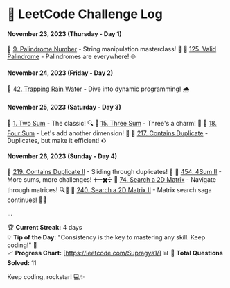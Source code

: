 # 🚀 LeetCode Challenge Log 

#### November 23, 2023 (Thursday - Day 1)
🎯 [9. Palindrome Number](https://leetcode.com/problems/palindrome-number/) - String manipulation masterclass! 🔄
🎯 [125. Valid Palindrome](https://leetcode.com/problems/valid-palindrome/) - Palindromes are everywhere! 🌐

#### November 24, 2023 (Friday - Day 2)
🎯 [42. Trapping Rain Water](https://leetcode.com/problems/trapping-rain-water) - Dive into dynamic programming! 🌧️

#### November 25, 2023 (Saturday - Day 3)
🎯 [1. Two Sum](https://leetcode.com/problems/two-sum/) - The classic! 🔍
🎯 [15. Three Sum](https://leetcode.com/problems/3sum/) - Three's a charm! 🎲
🎯 [18. Four Sum](https://leetcode.com/problems/4sum/) - Let's add another dimension! 🔢
🎯 [217. Contains Duplicate](https://leetcode.com/problems/contains-duplicate/) - Duplicates, but make it efficient! ♻️

#### November 26, 2023 (Sunday - Day 4)
🎯 [219. Contains Duplicate II](https://leetcode.com/problems/contains-duplicate-ii/) - Sliding through duplicates! 🎢
🎯 [454. 4Sum II](https://leetcode.com/problems/4sum-ii/) - More sums, more challenges! ➕➖✖️➗
🎯 [74. Search a 2D Matrix](https://leetcode.com/problems/search-a-2d-matrix/) - Navigate through matrices! 🔍📜
🎯 [240. Search a 2D Matrix II](https://leetcode.com/problems/search-a-2d-matrix-ii/) - Matrix search saga continues! 🔎🔄

...

🏆 **Current Streak:** 4 days  
💡 **Tip of the Day:** "Consistency is the key to mastering any skill. Keep coding!" 🚀  
📈 **Progress Chart:** [https://leetcode.com/Supragya1/] 📊
🏁 **Total Questions Solved:** 11

Keep coding, rockstar! 💻✨
